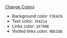 
[Change Colors](chrome-extension://jbmkekhehjedonbhoikhhkmlapalklgn/options.html)

* Background color:	`F3EACB`  
* Text color:	`704214`  
* Links color:	`2E79DB`  
* Visited links color: `9B51DB`
